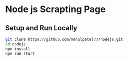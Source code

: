 
# Node js Scrapting Page




## Setup and Run Locally 


```bash
git clone https://github.com/mehulpatel77/nodejs.git
cd nodejs
npm install
npm run start
```

